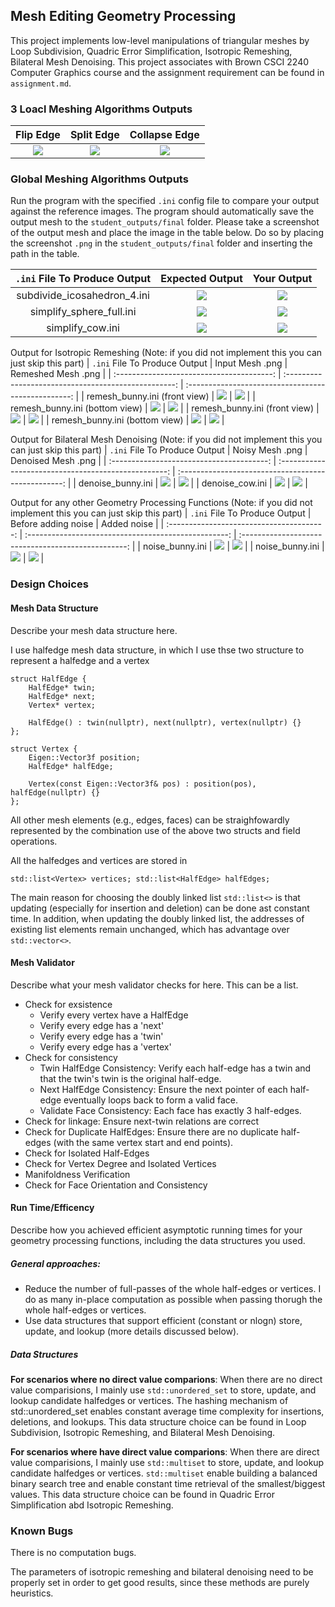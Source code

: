 ## Mesh Editing Geometry Processing

This project implements low-level manipulations of triangular meshes by Loop Subdivision, Quadric Error Simplification, Isotropic Remeshing, Bilateral Mesh Denoising. This project associates with Brown CSCI 2240 Computer Graphics course and the assignment requirement can be found in ```assignment.md```.

### 3 Loacl Meshing Algorithms Outputs

| Flip Edge | Split Edge | Collapse Edge |
| :---------------------------------------: | :--------------------------------------------------: | :-------------------------------------------------: |
| ![](student_outputs/test/flip.png) |  ![](student_outputs/test/split.png) | ![](student_outputs/test/collapse.png) |

### Global Meshing Algorithms Outputs

Run the program with the specified `.ini` config file to compare your output against the reference images. The program should automatically save the output mesh to the `student_outputs/final` folder. Please take a screenshot of the output mesh and place the image in the table below. Do so by placing the screenshot `.png` in the `student_outputs/final` folder and inserting the path in the table.

<!-- - For instance, after running the program with the `subdivide_icosahedron_4.ini` config file, go to and open `student_outputs/final/subdivide_icosahedron_4.obj`. Take a screenshot of the mesh and place the screenshot in the first row of the first table in the column titled `Your Output`.
- The markdown for the row should look something like `| subdivide_icosahedron_4.ini |  ![](ground_truth_pngs/final/subdivide_icosahedron_4.png) | ![](student_outputs/final/subdivide_icosahedron_4.png) |`

If you are not using the Qt framework, you may also produce your outputs otherwise so long as the output images show up in the table. In this case, please also describe how your code can be run to reproduce your outputs.

> Qt Creator users: If your program can't find certain files or you aren't seeing your output images appear, make sure to:<br/>
> 1. Set your working directory to the project directory
> 2. Set the command-line argument in Qt Creator to `template_inis/final/<ini_file_name>.ini`

Note that the outputs do **not** need to exactly match the reference outputs. There are several factors that may result in minor differences, especially for certain methods like simplification where equal-cost edges may be handled differently. -->



<!-- Please do not attempt to duplicate the given reference images; we have tools to detect this. -->

| `.ini` File To Produce Output | Expected Output | Your Output |
| :---------------------------------------: | :--------------------------------------------------: | :-------------------------------------------------: | 
| subdivide_icosahedron_4.ini |  ![](ground_truth_pngs/final/subdivide_icosahedron_4.png) | ![](student_outputs/final/subdivide_icosahedron_4.png) |
| simplify_sphere_full.ini |  ![](ground_truth_pngs/final/simplify_sphere_full.png) | ![](student_outputs/final/simplify_sphere_full.png) |
| simplify_cow.ini | ![](ground_truth_pngs/final/simplify_cow.png) | ![](student_outputs/final/simplify_cow.png) |

Output for Isotropic Remeshing (Note: if you did not implement this you can just skip this part)
| `.ini` File To Produce Output | Input Mesh .png | Remeshed Mesh .png |
| :---------------------------------------: | :--------------------------------------------------: | :-------------------------------------------------: | 
| remesh_bunny.ini (front view) |  ![](student_outputs/final/bunny_original.png) | ![](student_outputs/final/bunny_remesh.png) |
| remesh_bunny.ini (bottom view) |  ![](student_outputs/final/bunny_bottom_original.png) | ![](student_outputs/final/bunny_bottom_remesh.png) |
| remesh_bunny.ini (front view) |  ![](student_outputs/final/peter_front_original.png) | ![](student_outputs/final/peter_front_remesh.png) |
| remesh_bunny.ini (bottom view) |  ![](student_outputs/final/peter_back_original.png) | ![](student_outputs/final/peter_back_remesh.png) |


Output for Bilateral Mesh Denoising (Note: if you did not implement this you can just skip this part)
| `.ini` File To Produce Output | Noisy Mesh .png | Denoised Mesh .png |
| :---------------------------------------: | :--------------------------------------------------: | :-------------------------------------------------: | 
| denoise_bunny.ini |  ![](student_outputs/final/noise_bunny.png) | ![](student_outputs/final/denoise_bunny.png) |
| denoise_cow.ini |  ![](student_outputs/final/noise_cow.png) | ![](student_outputs/final/denoise_cow.png) |



Output for any other Geometry Processing Functions (Note: if you did not implement this you can just skip this part)
| `.ini` File To Produce Output | Before adding noise | Added noise |
| :---------------------------------------: | :--------------------------------------------------: | :-------------------------------------------------: | 
| noise_bunny.ini |  ![](student_outputs/final/bunny_original.png) | ![](student_outputs/final/noise_bunny.png) |
| noise_bunny.ini |  ![](student_outputs/final/cow_original.png) | ![](student_outputs/final/noise_cow.png) |


### Design Choices

#### Mesh Data Structure 

Describe your mesh data structure here. 

I use halfedge mesh data structure, in which I use thse two structure to represent a halfedge and a vertex
```
struct HalfEdge {
    HalfEdge* twin;
    HalfEdge* next;
    Vertex* vertex;

    HalfEdge() : twin(nullptr), next(nullptr), vertex(nullptr) {}
};

struct Vertex {
    Eigen::Vector3f position;
    HalfEdge* halfEdge;
    
    Vertex(const Eigen::Vector3f& pos) : position(pos), halfEdge(nullptr) {}
};
```
All other mesh elements (e.g., edges, faces) can be straighfowardly represented by the combination use of the above two structs and field operations.

All the halfedges and vertices are stored in 
```
std::list<Vertex> vertices; std::list<HalfEdge> halfEdges;
```
The main reason for choosing the doubly linked list ```std::list<>``` is that updating (especially for insertion and deletion) can be done ast constant time. In addition, when updating the doubly linked list, the addresses of existing list elements remain unchanged, which has advantage over ```std::vector<>```.

#### Mesh Validator

Describe what your mesh validator checks for here. This can be a list.

- Check for exsistence
  - Verify every vertex have a HalfEdge
  - Verify every edge has a 'next'
  - Verify every edge has a 'twin'
  - Verify every edge has a 'vertex'
- Check for consistency
  - Twin HalfEdge Consistency: Verify each half-edge has a twin and that the twin's twin is the original half-edge.
  - Next HalfEdge Consistency: Ensure the next pointer of each half-edge eventually loops back to form a valid face.
  - Validate Face Consistency: Each face has exactly 3 half-edges.
- Check for linkage: Ensure next-twin relations are correct
- Check for Duplicate HalfEdges: Ensure there are no duplicate half-edges (with the same vertex start and end points).
- Check for Isolated Half-Edges
- Check for Vertex Degree and Isolated Vertices
- Manifoldness Verification
- Check for Face Orientation and Consistency

#### Run Time/Efficency 

Describe how you achieved efficient asymptotic running times for your geometry processing functions, including the data structures you used.

##### General approaches:
- Reduce the number of full-passes of the whole half-edges or vertices. I do as many in-place computation as possible when passing thorugh the whole half-edges or vertices.
- Use data structures that support efficient (constant or nlogn) store, update, and lookup (more details discussed below).

##### Data Structures

**For scenarios where no direct value comparions**: When there are no direct value comparisions, I mainly use ```std::unordered_set``` to store, update, and lookup candidate halfedges or vertices. The hashing mechanism of std::unordered_set enables constant average time complexity for insertions, deletions, and lookups. This data structure choice can be found in Loop Subdivision, Isotropic Remeshing, and Bilateral Mesh Denoising.

**For scenarios where have direct value comparions**: When there are direct value comparisions, I mainly use ```std::multiset``` to store, update, and lookup candidate halfedges or vertices. ```std::multiset``` enable building a balanced binary search tree and enable constant time retrieval of the smallest/biggest values. This data structure choice can be found in Quadric Error Simplification abd Isotropic Remeshing.

<!-- ### Collaboration/References

I clarify that there is no collaboration include when I do this project.

References for mathematical formulas are coming from course slides. -->

### Known Bugs

There is no computation bugs.

The parameters of isotropic remeshing and bilateral denoising need to be properly set in order to get good results, since these methods are purely heuristics.

